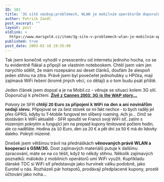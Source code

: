 ```yaml
---
ID: 101
title: '3G sítě v&nbsp;problémech, WLAN je mobilním operátorům doporučováno'
author: Patrick Zandl
post_excerpt: ""
layout: post
oldlink: >
  https://www.marigold.cz/item/3g-site-v-problemech-wlan-je-mobilnim-operatorum-doporucovano
published: true
post_date: 2003-02-18 19:35:00
---
```

<p>
Tak jsem konečně vyhodil v presscentru od internetu jednoho hocha, co se tu evidentně flákal a připojil se vlastním notebookem. Chtěl jsem vám jen narychlo sdělit, že mám rozepsáno asi deset článků, doufám že alespoň jeden stihnu na zítra. Právě jsem byl povečeřet jednohubky u HPčka, mají zajímavá WiFi řešení (kromě jiných věcí, co dělají) a o tom budu psát příště. </p>

<p>
Jeden článek jsem dopsal a je na Mobil.cz - věnuje se situaci kolem 3G sítí. Doporučuji k přečtení. <STRONG><FONT face=Arial><A href="http://www.mobil.cz/aktuality/vystavy/cannes030218.html" target=_blank><STRONG><FONT face=Arial>Živě z Cannes 2003: 3G is the WAP story&#8230;</FONT></STRONG></A></FONT></STRONG></p>

<p>
<FONT face=Arial>Potvory ze SFR <STRONG>chtějí 20 Euro za připojení k WiFi na den a ani novinářům nedají slevu</STRONG>. Připojovat se za šest stovek se mi fakt nechce - to bych raději jel přes GPRS, kdyby tu T-Mobile fungoval ten slíbený roaming. Ach jo... čímž se dostávám k WiFi aktualitě - SFR spouští ve Francii svoji WiFi síť, zatím s mizerným pokrytím a fungující jen na prepaid kupony limitované počtem hodin, ale co naděláte. Hodina za 10 Euro, den za 20 &#8364; a pět dní za 50 &#8364; má do lidovky daleko. Pokrytí mizerné. </FONT></p>

<p>
Dnešek jsem většinou trávil na přednáškách <STRONG>věnovaných právě WLAN a kooperaci s GSM/3G.</STRONG> Dost zajímavých materiálů putuje k dalšímu zpracování, máte se na co těšit, když to někdy stihnu. Několik zajímavých poznatků: málokdo z mobilních operátorů umí WiFi využít. Kupříkladu dánské TDC si WiFi síť představuje jako hurvínek válku podobně, jako Eurotel u nás. Rozházeli pár hotspotů, prodávají předplacené kupony, prostě účtování jako noha... <FONT face=Arial><BR></p>

<p>
</FONT>&#160;</p>
